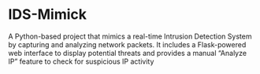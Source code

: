 # IDS-Mimick
A Python-based project that mimics a real-time Intrusion Detection System by capturing and analyzing network packets. It includes a Flask-powered web interface to display potential threats and provides a manual “Analyze IP” feature to check for suspicious IP activity
